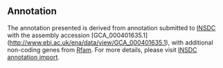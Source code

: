 
Annotation
----------

The annotation presented is derived from annotation submitted to
[INSDC](http://www.insdc.org) with the assembly accession [GCA\_000401635.1]
(http://www.ebi.ac.uk/ena/data/view/GCA_000401635.1),
with additional non-coding genes from
[Rfam](http://rfam.xfam.org/). For more details, please visit [INSDC
annotation import](http://ensemblgenomes.org/info/data/insdc_annotation).
